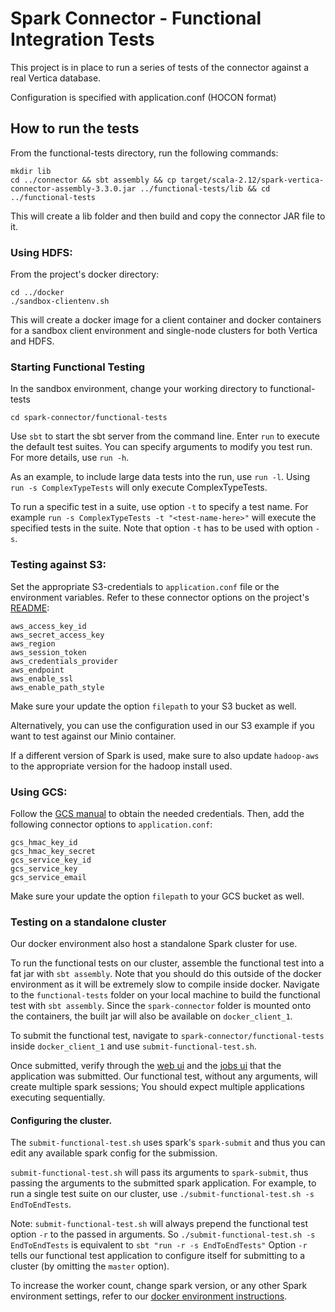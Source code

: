 # Spark Connector - Functional Integration Tests

This project is in place to run a series of tests of the connector against a real Vertica database.

Configuration is specified with application.conf (HOCON format)

## How to run the tests
From the functional-tests directory, run the following commands:
```
mkdir lib
cd ../connector && sbt assembly && cp target/scala-2.12/spark-vertica-connector-assembly-3.3.0.jar ../functional-tests/lib && cd ../functional-tests
```
This will create a lib folder and then build and copy the connector JAR file to it.

### Using HDFS:
From the project's docker directory:
```
cd ../docker
./sandbox-clientenv.sh
```
This will create a docker image for a client container and docker containers for a sandbox client environment and single-node clusters for both Vertica and HDFS.

### Starting Functional Testing

In the sandbox environment, change your working directory to functional-tests
```
cd spark-connector/functional-tests
```

Use `sbt` to start the sbt server from the command line. Enter `run` to execute the default test suites. You can specify arguments to modify you test run. For more details, use `run -h`.

As an example, to include large data tests into the run, use `run -l`. Using `run -s ComplexTypeTests` will only execute ComplexTypeTests.

To run a specific test in a suite, use option `-t` to specify a test name. For example `run -s ComplexTypeTests -t "<test-name-here>"` will execute the specified tests in the suite. Note that option `-t` has to be used with option `-s`.

### Testing against S3:

Set the appropriate S3-credentials to `application.conf` file or the environment variables. Refer to these connector options on the project's [README](https://github.com/vertica/spark-connector#readme):
```
aws_access_key_id
aws_secret_access_key
aws_region
aws_session_token
aws_credentials_provider
aws_endpoint
aws_enable_ssl
aws_enable_path_style
```
Make sure your update the option `filepath` to your S3 bucket as well.

Alternatively, you can use the configuration used in our S3 example if you want to test against our Minio container.

If a different version of Spark is used, make sure to also update `hadoop-aws` to the appropriate version for the hadoop install used.

### Using GCS:
Follow the [GCS manual](../GCSUserManual.md) to obtain the needed credentials. Then, add the following connector options to `application.conf`:
```
gcs_hmac_key_id
gcs_hmac_key_secret
gcs_service_key_id
gcs_service_key
gcs_service_email
```
Make sure your update the option `filepath` to your GCS bucket as well.


### Testing on a standalone cluster

Our docker environment also host a standalone Spark cluster for use.

To run the functional tests on our cluster, assemble the functional test into a fat jar with `sbt assembly`. 
Note that you should do this outside of the docker environment as it will be extremely slow to compile inside docker. 
Navigate to the `functional-tests` folder on your local machine to build the functional test with `sbt assembly`. 
Since the `spark-connector` folder is mounted onto the containers, the built jar will also be available on `docker_client_1`.

To submit the functional test, navigate to `spark-connector/functional-tests` inside `docker_client_1` and use `submit-functional-test.sh`.

Once submitted, verify through the [web ui](localhost:8080) and the [jobs ui](localhost:4040) that the application was submitted.
Our functional test, without any arguments, will create multiple spark sessions; You should expect multiple applications executing sequentially.

#### Configuring the cluster.
The `submit-functional-test.sh` uses spark's `spark-submit` and thus you can edit any available spark config for the submission.

`submit-functional-test.sh` will pass its arguments to `spark-submit`, thus passing the arguments to the submitted spark application.
For example, to run a single test suite on our cluster, use `./submit-functional-test.sh -s EndToEndTests`.

Note: `submit-functional-test.sh` will always prepend the functional test option `-r` to the passed in arguments.
So `./submit-functional-test.sh -s EndToEndTests` is equivalent to `sbt "run -r -s EndToEndTests"`
Option `-r` tells our functional test application to configure itself for submitting to a cluster (by omitting the `master` option).

To increase the worker count, change spark version, or any other Spark environment settings, refer to our [docker environment instructions](/../docker/README.md).
